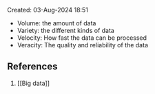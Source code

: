 Created: 03-Aug-2024 18:51

* Volume: the amount of data
* Variety: the different kinds of data
* Velocity: How fast the data can be processed
* Veracity: The quality and reliability of the data
## References
1. [[Big data]]
